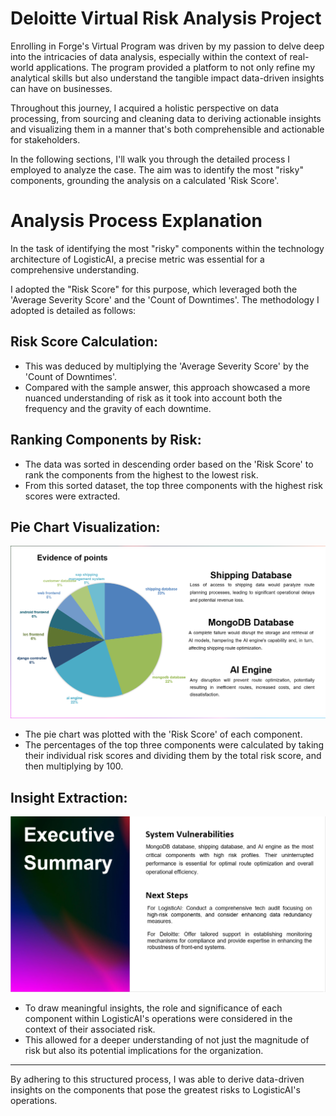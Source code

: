 # Deloitte Virtual Risk Analysis Project

Enrolling in Forge's Virtual Program was driven by my passion to delve deep into the intricacies of data analysis, especially within the context of real-world applications. 
The program provided a platform to not only refine my analytical skills but also understand the tangible impact data-driven insights can have on businesses. 

Throughout this journey, I acquired a holistic perspective on data processing, from sourcing and cleaning data to deriving actionable insights and visualizing them in a manner that's both comprehensible and actionable for stakeholders.

In the following sections, I'll walk you through the detailed process I employed to analyze the case. 
The aim was to identify the most "risky" components, grounding the analysis on a calculated 'Risk Score'. 

# Analysis Process Explanation

In the task of identifying the most "risky" components within the technology architecture of LogisticAI, 
a precise metric was essential for a comprehensive understanding. 

I adopted the "Risk Score" for this purpose, which leveraged both the 'Average Severity Score' and the 'Count of Downtimes'. The methodology I adopted is detailed as follows:

## Risk Score Calculation:

- This was deduced by multiplying the 'Average Severity Score' by the 'Count of Downtimes'.
- Compared with the sample answer, this approach showcased a more nuanced understanding of risk as it took into account both the frequency and the gravity of each downtime.

## Ranking Components by Risk:

- The data was sorted in descending order based on the 'Risk Score' to rank the components from the highest to the lowest risk.
- From this sorted dataset, the top three components with the highest risk scores were extracted.

## Pie Chart Visualization:
![](/images/evidence_slide.png)

- The pie chart was plotted with the 'Risk Score' of each component.
- The percentages of the top three components were calculated by taking their individual risk scores and dividing them by the total risk score, and then multiplying by 100.

## Insight Extraction:
![](/images/summary_slide.png)

- To draw meaningful insights, the role and significance of each component within LogisticAI's operations were considered in the context of their associated risk.
- This allowed for a deeper understanding of not just the magnitude of risk but also its potential implications for the organization.

---

By adhering to this structured process, I was able to derive data-driven insights on the components that pose the greatest risks to LogisticAI's operations.

